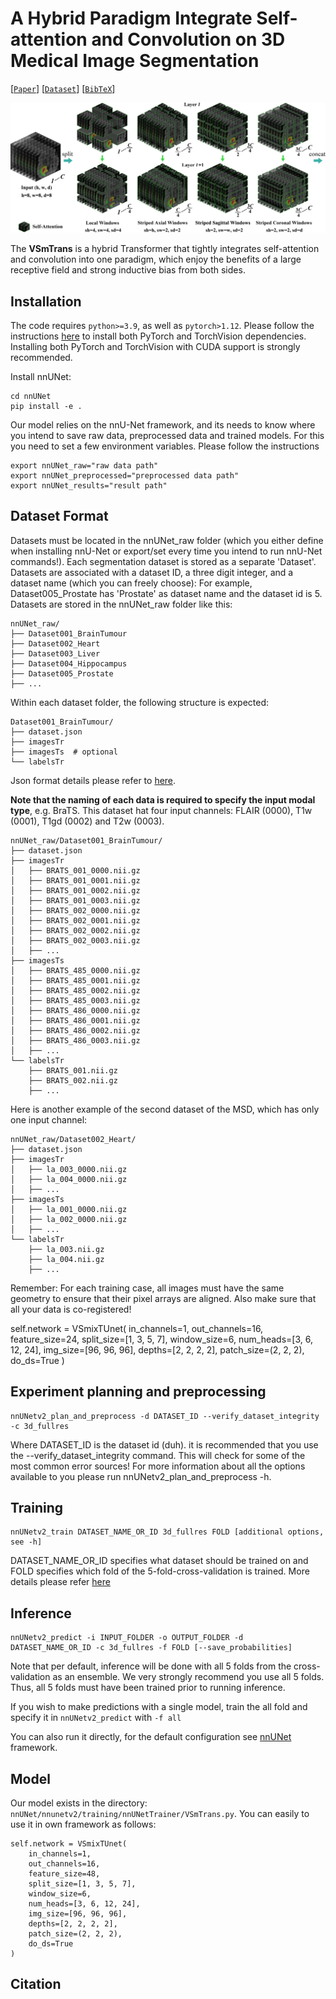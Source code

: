 # A Hybrid Paradigm Integrate Self-attention and Convolution on 3D Medical Image Segmentation

[[`Paper`](#)] [[`Dataset`](https://amos22.grand-challenge.org/)] [[`BibTeX`](#)]

![Variable-Shape design](assets/fig01.jpg?raw=true)


The **VSmTrans** is a hybrid Transformer that tightly integrates self-attention and convolution into one paradigm, which enjoy the benefits of a large receptive field and strong inductive bias from both sides.

## Installation

The code requires `python>=3.9`, as well as `pytorch>1.12`. Please follow the instructions [here](https://pytorch.org/get-started/locally/) to install both PyTorch and TorchVision dependencies. Installing both PyTorch and TorchVision with CUDA support is strongly recommended.

Install nnUNet:
```
cd nnUNet
pip install -e .
```

Our model relies on the nnU-Net framework, and its needs to know where you intend to save raw data, preprocessed data and trained models. For this you need to set a few environment variables. Please follow the instructions

```
export nnUNet_raw="raw data path"
export nnUNet_preprocessed="preprocessed data path"
export nnUNet_results="result path"
```

## Dataset Format
Datasets must be located in the nnUNet_raw folder (which you either define when installing nnU-Net or export/set every time you intend to run nnU-Net commands!). Each segmentation dataset is stored as a separate 'Dataset'. Datasets are associated with a dataset ID, a three digit integer, and a dataset name (which you can freely choose): For example, Dataset005_Prostate has 'Prostate' as dataset name and the dataset id is 5. Datasets are stored in the nnUNet_raw folder like this:
```
nnUNet_raw/
├── Dataset001_BrainTumour
├── Dataset002_Heart
├── Dataset003_Liver
├── Dataset004_Hippocampus
├── Dataset005_Prostate
├── ...
```
Within each dataset folder, the following structure is expected:
```
Dataset001_BrainTumour/
├── dataset.json
├── imagesTr
├── imagesTs  # optional
└── labelsTr
```
Json format details please refer to [here](https://github.com/MIC-DKFZ/nnUNet/blob/master/documentation/dataset_format.md). 

**Note that the naming of each data is required to specify the input modal type**, e.g. BraTS. This dataset hat four input channels: FLAIR (0000), T1w (0001), T1gd (0002) and T2w (0003).
```
nnUNet_raw/Dataset001_BrainTumour/
├── dataset.json
├── imagesTr
│   ├── BRATS_001_0000.nii.gz
│   ├── BRATS_001_0001.nii.gz
│   ├── BRATS_001_0002.nii.gz
│   ├── BRATS_001_0003.nii.gz
│   ├── BRATS_002_0000.nii.gz
│   ├── BRATS_002_0001.nii.gz
│   ├── BRATS_002_0002.nii.gz
│   ├── BRATS_002_0003.nii.gz
│   ├── ...
├── imagesTs
│   ├── BRATS_485_0000.nii.gz
│   ├── BRATS_485_0001.nii.gz
│   ├── BRATS_485_0002.nii.gz
│   ├── BRATS_485_0003.nii.gz
│   ├── BRATS_486_0000.nii.gz
│   ├── BRATS_486_0001.nii.gz
│   ├── BRATS_486_0002.nii.gz
│   ├── BRATS_486_0003.nii.gz
│   ├── ...
└── labelsTr
    ├── BRATS_001.nii.gz
    ├── BRATS_002.nii.gz
    ├── ...
```
Here is another example of the second dataset of the MSD, which has only one input channel:
```
nnUNet_raw/Dataset002_Heart/
├── dataset.json
├── imagesTr
│   ├── la_003_0000.nii.gz
│   ├── la_004_0000.nii.gz
│   ├── ...
├── imagesTs
│   ├── la_001_0000.nii.gz
│   ├── la_002_0000.nii.gz
│   ├── ...
└── labelsTr
    ├── la_003.nii.gz
    ├── la_004.nii.gz
    ├── ...
```
Remember: For each training case, all images must have the same geometry to ensure that their pixel arrays are aligned. Also make sure that all your data is co-registered!




self.network = VSmixTUnet(
    in_channels=1,
    out_channels=16,
    feature_size=24,
    split_size=[1, 3, 5, 7],
    window_size=6,
    num_heads=[3, 6, 12, 24],
    img_size=[96, 96, 96],
    depths=[2, 2, 2, 2],
    patch_size=(2, 2, 2),
    do_ds=True
)

## Experiment planning and preprocessing
```
nnUNetv2_plan_and_preprocess -d DATASET_ID --verify_dataset_integrity -c 3d_fullres
```
Where DATASET_ID is the dataset id (duh). it is recommended that you use the --verify_dataset_integrity command. This will check for some of the most common error sources! For more information about all the options available to you please run nnUNetv2_plan_and_preprocess -h.

## Training
```
nnUNetv2_train DATASET_NAME_OR_ID 3d_fullres FOLD [additional options, see -h]
```
DATASET_NAME_OR_ID specifies what dataset should be trained on and FOLD specifies which fold of the 5-fold-cross-validation is trained. More details please refer [here](https://github.com/MIC-DKFZ/nnUNet/blob/master/documentation/how_to_use_nnunet.md)

## Inference
```
nnUNetv2_predict -i INPUT_FOLDER -o OUTPUT_FOLDER -d DATASET_NAME_OR_ID -c 3d_fullres -f FOLD [--save_probabilities]
```

Note that per default, inference will be done with all 5 folds from the cross-validation as an ensemble. We very strongly recommend you use all 5 folds. Thus, all 5 folds must have been trained prior to running inference.

If you wish to make predictions with a single model, train the all fold and specify it in `nnUNetv2_predict` with `-f all`

You can also run it directly, for the default configuration see [nnUNet](https://github.com/MIC-DKFZ/nnUNet) framework.

## Model
Our model exists in the directory: `nnUNet/nnunetv2/training/nnUNetTrainer/VSmTrans.py`. You can easily to use it in own framework as follows:
```
self.network = VSmixTUnet(
    in_channels=1,
    out_channels=16,
    feature_size=48,
    split_size=[1, 3, 5, 7],
    window_size=6,
    num_heads=[3, 6, 12, 24],
    img_size=[96, 96, 96],
    depths=[2, 2, 2, 2],
    patch_size=(2, 2, 2),
    do_ds=True
)
```

## Citation